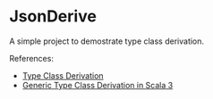 # JsonDerive

A simple project to demostrate type class derivation.

References:

- [Type Class Derivation](https://docs.scala-lang.org/scala3/reference/contextual/derivation.html)
- [Generic Type Class Derivation in Scala 3](https://blog.oyanglul.us/scala/dotty/en/generic-type-class-derivation.html)
